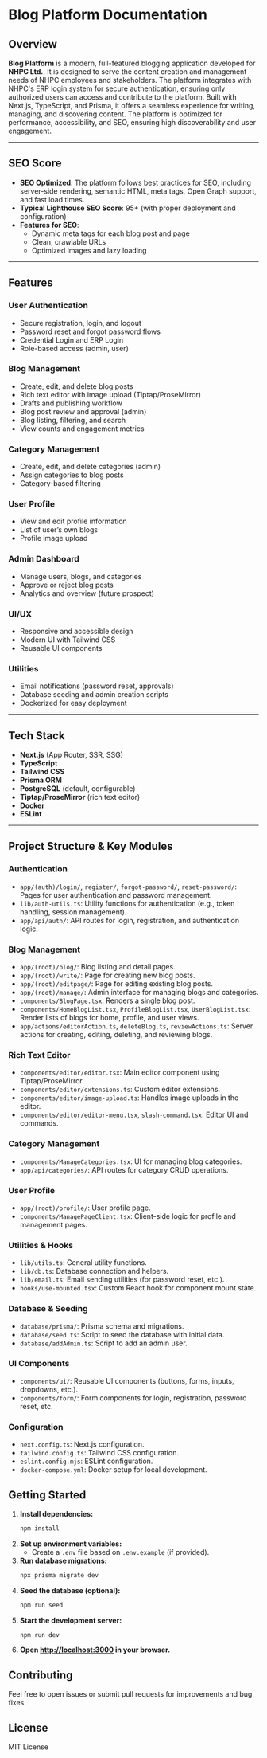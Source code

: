 # Blog Platform Documentation

## Overview

**Blog Platform** is a modern, full-featured blogging application developed for **NHPC Ltd.**. It is designed to serve the content creation and management needs of NHPC employees and stakeholders. The platform integrates with NHPC's ERP login system for secure authentication, ensuring only authorized users can access and contribute to the platform. Built with Next.js, TypeScript, and Prisma, it offers a seamless experience for writing, managing, and discovering content. The platform is optimized for performance, accessibility, and SEO, ensuring high discoverability and user engagement.

---

## SEO Score

- **SEO Optimized**: The platform follows best practices for SEO, including server-side rendering, semantic HTML, meta tags, Open Graph support, and fast load times.
- **Typical Lighthouse SEO Score**: 95+ (with proper deployment and configuration)
- **Features for SEO**:
  - Dynamic meta tags for each blog post and page
  - Clean, crawlable URLs
  - Optimized images and lazy loading

---

## Features

### User Authentication
- Secure registration, login, and logout
- Password reset and forgot password flows
- Credential Login and ERP Login
- Role-based access (admin, user)

### Blog Management
- Create, edit, and delete blog posts
- Rich text editor with image upload (Tiptap/ProseMirror)
- Drafts and publishing workflow
- Blog post review and approval (admin)
- Blog listing, filtering, and search
- View counts and engagement metrics

### Category Management
- Create, edit, and delete categories (admin)
- Assign categories to blog posts
- Category-based filtering

### User Profile
- View and edit profile information
- List of user’s own blogs
- Profile image upload

### Admin Dashboard
- Manage users, blogs, and categories
- Approve or reject blog posts
- Analytics and overview (future prospect)

### UI/UX
- Responsive and accessible design
- Modern UI with Tailwind CSS
- Reusable UI components

### Utilities
- Email notifications (password reset, approvals)
- Database seeding and admin creation scripts
- Dockerized for easy deployment

---

## Tech Stack

- **Next.js** (App Router, SSR, SSG)
- **TypeScript**
- **Tailwind CSS**
- **Prisma ORM**
- **PostgreSQL** (default, configurable)
- **Tiptap/ProseMirror** (rich text editor)
- **Docker**
- **ESLint**

---

## Project Structure & Key Modules

### Authentication
- `app/(auth)/login/`, `register/`, `forgot-password/`, `reset-password/`: Pages for user authentication and password management.
- `lib/auth-utils.ts`: Utility functions for authentication (e.g., token handling, session management).
- `app/api/auth/`: API routes for login, registration, and authentication logic.

### Blog Management
- `app/(root)/blog/`: Blog listing and detail pages.
- `app/(root)/write/`: Page for creating new blog posts.
- `app/(root)/editpage/`: Page for editing existing blog posts.
- `app/(root)/manage/`: Admin interface for managing blogs and categories.
- `components/BlogPage.tsx`: Renders a single blog post.
- `components/HomeBlogList.tsx`, `ProfileBlogList.tsx`, `UserBlogList.tsx`: Render lists of blogs for home, profile, and user views.
- `app/actions/editorAction.ts`, `deleteBlog.ts`, `reviewActions.ts`: Server actions for creating, editing, deleting, and reviewing blogs.

### Rich Text Editor
- `components/editor/editor.tsx`: Main editor component using Tiptap/ProseMirror.
- `components/editor/extensions.ts`: Custom editor extensions.
- `components/editor/image-upload.ts`: Handles image uploads in the editor.
- `components/editor/editor-menu.tsx`, `slash-command.tsx`: Editor UI and commands.

### Category Management
- `components/ManageCategories.tsx`: UI for managing blog categories.
- `app/api/categories/`: API routes for category CRUD operations.

### User Profile
- `app/(root)/profile/`: User profile page.
- `components/ManagePageClient.tsx`: Client-side logic for profile and management pages.

### Utilities & Hooks
- `lib/utils.ts`: General utility functions.
- `lib/db.ts`: Database connection and helpers.
- `lib/email.ts`: Email sending utilities (for password reset, etc.).
- `hooks/use-mounted.tsx`: Custom React hook for component mount state.

### Database & Seeding
- `database/prisma/`: Prisma schema and migrations.
- `database/seed.ts`: Script to seed the database with initial data.
- `database/addAdmin.ts`: Script to add an admin user.

### UI Components
- `components/ui/`: Reusable UI components (buttons, forms, inputs, dropdowns, etc.).
- `components/form/`: Form components for login, registration, password reset, etc.

### Configuration
- `next.config.ts`: Next.js configuration.
- `tailwind.config.ts`: Tailwind CSS configuration.
- `eslint.config.mjs`: ESLint configuration.
- `docker-compose.yml`: Docker setup for local development.

## Getting Started

1. **Install dependencies:**
   ```sh
   npm install
   ```
2. **Set up environment variables:**
   - Create a `.env` file based on `.env.example` (if provided).
3. **Run database migrations:**
   ```sh
   npx prisma migrate dev
   ```
4. **Seed the database (optional):**
   ```sh
   npm run seed
   ```
5. **Start the development server:**
   ```sh
   npm run dev
   ```
6. **Open [http://localhost:3000](http://localhost:3000) in your browser.**

## Contributing

Feel free to open issues or submit pull requests for improvements and bug fixes.

## License

MIT License
